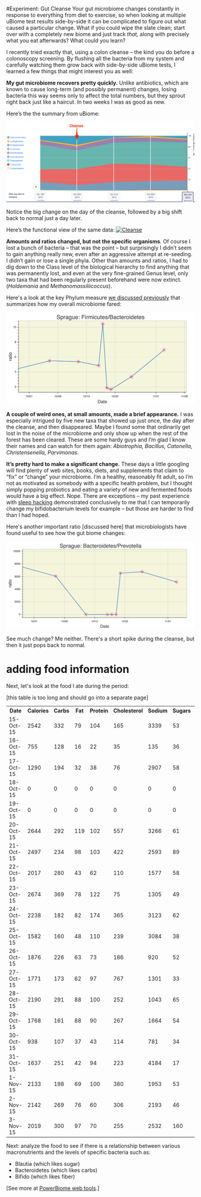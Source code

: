 #Experiment: Gut Cleanse
Your gut microbiome changes constantly in response to everything from diet to exercise, so when looking at multiple uBiome test results side-by-side it can be complicated to figure out what caused a particular change. What if you could wipe the slate clean; start over with a completely new biome and just track *that,* along with precisely what you eat afterwards? What could you learn?

I recently tried exactly that, using a colon cleanse – the kind you do before a colonoscopy screening. By flushing all the bacteria from my system and carefully watching them grow back with side-by-side uBiome tests, I learned a few things that might interest you as well:

**My gut microbiome recovers pretty quickly.** Unlike antibiotics, which are known to cause long-term (and possibly permanent) changes, losing bacteria this way seems only to affect the total numbers, but they sprout right back just like a haircut. In two weeks I was as good as new.

Here’s the the summary from uBiome:

![](images/experiments/colonCleanse/colonCleanseBacteria.png)

Notice the big change on the day of the cleanse, followed by a big shift back to normal just a day later.

Here’s the functional view of the same data:
<a data-flickr-embed="true"  href="https://www.flickr.com/photos/sprague/22666646263/in/photostream/" title="Cleanse"><img src="https://farm6.staticflickr.com/5833/22666646263_1a083fe751_z.jpg" width="640" height="273" alt="Cleanse"></a>


**Amounts and ratios changed, but not the specific organisms**. Of course I lost a bunch of bacteria – that was the point – but surprisingly I didn’t seem to gain anything really new, even after an aggressive attempt at re-seeding. I didn’t gain or lose a single phyla. Other than amounts and ratios, I had to dig down to the Class level of the biological hierarchy to find anything that was permanently lost, and even at the very fine-grained Genus level, only two taxa that had been regularly present beforehand were now extinct. (*Holdemania* and *Methanomassiliicoccus*).

Here's a look at the key Phylum measure [we discussed previously](explore.md) that summarizes how my overall microbiome fared:

![](images/experiments/colonCleanse/colonCleanseFirmicutesBacteroidetes.png)


**A couple of weird ones, at small amounts, made a brief appearance.** I was especially intrigued by five new taxa that showed up just once, the day after the cleanse, and then disappeared. Maybe I found some that ordinarily get lost in the noise of the microbiome and only show up when the rest of the forest has been cleared. These are some hardy guys and I’m glad I know their names and can watch for them again: *Abiotrophia, Bacillus, Catonella, Christensenella, Parvimonas*.

**It’s pretty hard to make a significant change.** These days a little googling will find plenty of web sites, books, diets, and supplements that claim to “fix” or “change” your microbiome. I’m a healthy, reasonably fit adult, so I’m not as motivated as somebody with a specific health problem, but I thought simply popping probiotics and eating a variety of new and fermented foods would have a big effect. Nope. There are exceptions – my past experience with [sleep hacking](http://www.ubiomeblog.com/my-ubiome-sleep-hacking-update/) demonstrated conclusively to me that I can temporarily change my bifidobacterium levels for example – but those are harder to find than I had hoped.

Here's another important ratio [discussed here] that microbiologists have found useful to see how the gut biome changes:

![](images/experiments/colonCleanse/colonCleanseBacteroidetesPrevotella.png)

See much change?  Me neither. There's a short spike during the cleanse, but then it just pops back to normal.


# adding food information
Next, let's look at the food I ate during the period:

[this table is too long and should go into a separate page]
<table class="tableizer-table">
<tr class="tableizer-firstrow"><th>Date</th><th>Calories</th><th>Carbs</th><th>Fat</th><th>Protein</th><th>Cholesterol</th><th>Sodium</th><th>Sugars</th><th>Fibre</th></tr>
 <tr><td>15-Oct-15</td><td>2542</td><td>332</td><td>79</td><td>104</td><td>165</td><td>3339</td><td>53</td><td>48</td></tr>
 <tr><td>16-Oct-15</td><td>755</td><td>128</td><td>16</td><td>22</td><td>35</td><td>135</td><td>36</td><td>17</td></tr>
 <tr><td>17-Oct-15</td><td>1290</td><td>194</td><td>32</td><td>38</td><td>76</td><td>2907</td><td>58</td><td>19</td></tr>
 <tr><td>18-Oct-15</td><td>0</td><td>0</td><td>0</td><td>0</td><td>0</td><td>0</td><td>0</td><td>0</td></tr>
 <tr><td>19-Oct-15</td><td>0</td><td>0</td><td>0</td><td>0</td><td>0</td><td>0</td><td>0</td><td>0</td></tr>
 <tr><td>20-Oct-15</td><td>2644</td><td>292</td><td>119</td><td>102</td><td>557</td><td>3266</td><td>61</td><td>41</td></tr>
 <tr><td>21-Oct-15</td><td>2497</td><td>234</td><td>98</td><td>103</td><td>422</td><td>2593</td><td>89</td><td>44</td></tr>
 <tr><td>22-Oct-15</td><td>2017</td><td>280</td><td>43</td><td>62</td><td>110</td><td>1577</td><td>58</td><td>29</td></tr>
 <tr><td>23-Oct-15</td><td>2674</td><td>369</td><td>78</td><td>122</td><td>75</td><td>1305</td><td>49</td><td>36</td></tr>
 <tr><td>24-Oct-15</td><td>2238</td><td>182</td><td>82</td><td>174</td><td>365</td><td>3123</td><td>62</td><td>30</td></tr>
 <tr><td>25-Oct-15</td><td>1582</td><td>160</td><td>48</td><td>110</td><td>239</td><td>3084</td><td>38</td><td>19</td></tr>
 <tr><td>26-Oct-15</td><td>1876</td><td>226</td><td>63</td><td>73</td><td>186</td><td>920</td><td>52</td><td>33</td></tr>
 <tr><td>27-Oct-15</td><td>1771</td><td>173</td><td>62</td><td>97</td><td>767</td><td>1301</td><td>33</td><td>22</td></tr>
 <tr><td>28-Oct-15</td><td>2190</td><td>291</td><td>88</td><td>100</td><td>252</td><td>1043</td><td>65</td><td>32</td></tr>
 <tr><td>29-Oct-15</td><td>1768</td><td>161</td><td>88</td><td>90</td><td>267</td><td>1664</td><td>54</td><td>22</td></tr>
 <tr><td>30-Oct-15</td><td>938</td><td>107</td><td>37</td><td>43</td><td>114</td><td>781</td><td>34</td><td>10</td></tr>
 <tr><td>31-Oct-15</td><td>1637</td><td>251</td><td>42</td><td>94</td><td>223</td><td>4184</td><td>17</td><td>11</td></tr>
 <tr><td>1-Nov-15</td><td>2133</td><td>198</td><td>69</td><td>100</td><td>380</td><td>1953</td><td>53</td><td>9</td></tr>
 <tr><td>2-Nov-15</td><td>2142</td><td>269</td><td>76</td><td>60</td><td>306</td><td>2193</td><td>46</td><td>30</td></tr>
 <tr><td>3-Nov-15</td><td>2019</td><td>300</td><td>97</td><td>70</td><td>255</td><td>2532</td><td>160</td><td>34</td></tr>
</table>

Next: analyze the food to see if there is a relationship between various macronutrients and the levels of specific bacteria such as:

* Blautia (which likes sugar)
* Bacteroidetes (which likes carbs)
* Bifido (which likes fiber)

[See more at [PowerBiome web tools](http://warm-bastion-4552.herokuapp.com/).]





